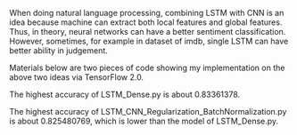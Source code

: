 When doing natural language processing, combining LSTM with CNN is an idea because machine can extract both local features and global features. Thus, in theory, neural networks can have a better sentiment classification. However, sometimes, for example in dataset of imdb, single LSTM can have better ability in judgement.

Materials below are two pieces of code showing my implementation on the above two ideas via TensorFlow 2.0.

The highest accuracy of LSTM_Dense.py is about 0.83361378.

The highest accuracy of LSTM_CNN_Regularization_BatchNormalization.py is about 0.825480769, which is lower than the model of LSTM_Dense.py.
